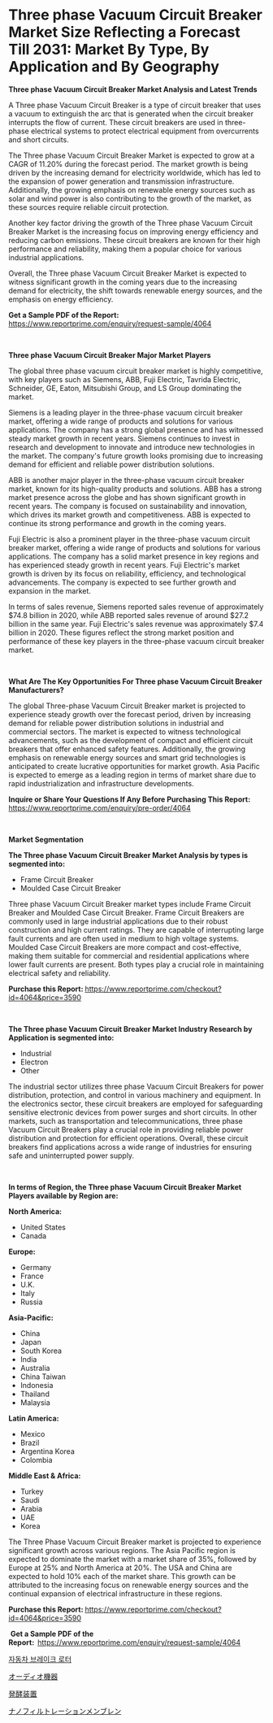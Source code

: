 <p><h1>Three phase Vacuum Circuit Breaker Market Size Reflecting a Forecast Till 2031: Market By Type, By Application and By Geography</h1></p><p><strong>Three phase Vacuum Circuit Breaker Market Analysis and Latest Trends</strong></p>
<p><p>A Three phase Vacuum Circuit Breaker is a type of circuit breaker that uses a vacuum to extinguish the arc that is generated when the circuit breaker interrupts the flow of current. These circuit breakers are used in three-phase electrical systems to protect electrical equipment from overcurrents and short circuits.</p><p>The Three phase Vacuum Circuit Breaker Market is expected to grow at a CAGR of 11.20% during the forecast period. The market growth is being driven by the increasing demand for electricity worldwide, which has led to the expansion of power generation and transmission infrastructure. Additionally, the growing emphasis on renewable energy sources such as solar and wind power is also contributing to the growth of the market, as these sources require reliable circuit protection.</p><p>Another key factor driving the growth of the Three phase Vacuum Circuit Breaker Market is the increasing focus on improving energy efficiency and reducing carbon emissions. These circuit breakers are known for their high performance and reliability, making them a popular choice for various industrial applications.</p><p>Overall, the Three phase Vacuum Circuit Breaker Market is expected to witness significant growth in the coming years due to the increasing demand for electricity, the shift towards renewable energy sources, and the emphasis on energy efficiency.</p></p>
<p><strong>Get a Sample PDF of the Report:&nbsp;</strong> <a href="https://www.reportprime.com/enquiry/request-sample/4064">https://www.reportprime.com/enquiry/request-sample/4064</a></p>
<p>&nbsp;</p>
<p><strong>Three phase Vacuum Circuit Breaker Major Market Players</strong></p>
<p><p>The global three phase vacuum circuit breaker market is highly competitive, with key players such as Siemens, ABB, Fuji Electric, Tavrida Electric, Schneider, GE, Eaton, Mitsubishi Group, and LS Group dominating the market.</p><p>Siemens is a leading player in the three-phase vacuum circuit breaker market, offering a wide range of products and solutions for various applications. The company has a strong global presence and has witnessed steady market growth in recent years. Siemens continues to invest in research and development to innovate and introduce new technologies in the market. The company's future growth looks promising due to increasing demand for efficient and reliable power distribution solutions.</p><p>ABB is another major player in the three-phase vacuum circuit breaker market, known for its high-quality products and solutions. ABB has a strong market presence across the globe and has shown significant growth in recent years. The company is focused on sustainability and innovation, which drives its market growth and competitiveness. ABB is expected to continue its strong performance and growth in the coming years.</p><p>Fuji Electric is also a prominent player in the three-phase vacuum circuit breaker market, offering a wide range of products and solutions for various applications. The company has a solid market presence in key regions and has experienced steady growth in recent years. Fuji Electric's market growth is driven by its focus on reliability, efficiency, and technological advancements. The company is expected to see further growth and expansion in the market.</p><p>In terms of sales revenue, Siemens reported sales revenue of approximately $74.8 billion in 2020, while ABB reported sales revenue of around $27.2 billion in the same year. Fuji Electric's sales revenue was approximately $7.4 billion in 2020. These figures reflect the strong market position and performance of these key players in the three-phase vacuum circuit breaker market.</p></p>
<p>&nbsp;</p>
<p><strong>What Are The Key Opportunities For Three phase Vacuum Circuit Breaker Manufacturers?</strong></p>
<p><p>The global Three-phase Vacuum Circuit Breaker market is projected to experience steady growth over the forecast period, driven by increasing demand for reliable power distribution solutions in industrial and commercial sectors. The market is expected to witness technological advancements, such as the development of compact and efficient circuit breakers that offer enhanced safety features. Additionally, the growing emphasis on renewable energy sources and smart grid technologies is anticipated to create lucrative opportunities for market growth. Asia Pacific is expected to emerge as a leading region in terms of market share due to rapid industrialization and infrastructure developments.</p></p>
<p><strong>Inquire or Share Your Questions If Any Before Purchasing This Report:</strong> <a href="https://www.reportprime.com/enquiry/pre-order/4064">https://www.reportprime.com/enquiry/pre-order/4064</a></p>
<p>&nbsp;</p>
<p><strong>Market Segmentation</strong></p>
<p><strong>The Three phase Vacuum Circuit Breaker Market Analysis by types is segmented into:</strong></p>
<p><ul><li>Frame Circuit Breaker</li><li>Moulded Case Circuit Breaker</li></ul></p>
<p><p>Three phase Vacuum Circuit Breaker market types include Frame Circuit Breaker and Moulded Case Circuit Breaker. Frame Circuit Breakers are commonly used in large industrial applications due to their robust construction and high current ratings. They are capable of interrupting large fault currents and are often used in medium to high voltage systems. Moulded Case Circuit Breakers are more compact and cost-effective, making them suitable for commercial and residential applications where lower fault currents are present. Both types play a crucial role in maintaining electrical safety and reliability.</p></p>
<p><strong>Purchase this Report:&nbsp;</strong><a href="https://www.reportprime.com/checkout?id=4064&price=3590">https://www.reportprime.com/checkout?id=4064&price=3590</a></p>
<p>&nbsp;</p>
<p><strong>The Three phase Vacuum Circuit Breaker Market Industry Research by Application is segmented into:</strong></p>
<p><ul><li>Industrial</li><li>Electron</li><li>Other</li></ul></p>
<p><p>The industrial sector utilizes three phase Vacuum Circuit Breakers for power distribution, protection, and control in various machinery and equipment. In the electronics sector, these circuit breakers are employed for safeguarding sensitive electronic devices from power surges and short circuits. In other markets, such as transportation and telecommunications, three phase Vacuum Circuit Breakers play a crucial role in providing reliable power distribution and protection for efficient operations. Overall, these circuit breakers find applications across a wide range of industries for ensuring safe and uninterrupted power supply.</p></p>
<p>&nbsp;</p>
<p><strong>In terms of Region, the Three phase Vacuum Circuit Breaker Market Players available by Region are:</strong></p>
<p>
    <p> <strong> North America: </strong>
        <ul>
            <li>United States</li>
            <li>Canada</li>
        </ul>
        </p> 
    <p> <strong> Europe: </strong>
        <ul>
            <li>Germany</li>
            <li>France</li>
            <li>U.K.</li>
            <li>Italy</li>
            <li>Russia</li>
        </ul>
        </p> 
    <p> <strong> Asia-Pacific: </strong>
        <ul>
            <li>China</li>
            <li>Japan</li>
            <li>South Korea</li>
            <li>India</li>
            <li>Australia</li>
            <li>China Taiwan</li>
            <li>Indonesia</li>
            <li>Thailand</li>
            <li>Malaysia</li>
        </ul>
        </p> 
    <p> <strong> Latin America: </strong>
        <ul>
            <li>Mexico</li>
            <li>Brazil</li>
            <li>Argentina Korea</li>
            <li>Colombia</li>
        </ul>
        </p> 
    <p> <strong> Middle East & Africa: </strong>
        <ul>
            <li>Turkey</li>
            <li>Saudi</li>
            <li>Arabia</li>
            <li>UAE</li>
            <li>Korea</li>
        </ul>
    </p>
    </p>
<p><p>The Three Phase Vacuum Circuit Breaker market is projected to experience significant growth across various regions. The Asia Pacific region is expected to dominate the market with a market share of 35%, followed by Europe at 25% and North America at 20%. The USA and China are expected to hold 10% each of the market share. This growth can be attributed to the increasing focus on renewable energy sources and the continual expansion of electrical infrastructure in these regions.</p></p>
<p><strong>Purchase this Report: </strong><a href="https://www.reportprime.com/checkout?id=4064&price=3590">https://www.reportprime.com/checkout?id=4064&price=3590</a></p>
<p>&nbsp;<strong>Get a Sample PDF of the Report:&nbsp;&nbsp;</strong><a href="https://www.reportprime.com/enquiry/request-sample/4064">https://www.reportprime.com/enquiry/request-sample/4064</a></p>
<p><strong></strong></p>
<p><p><a href="https://medium.com/@ralphyjames/%EC%9E%90%EB%8F%99%EC%B0%A8-%EB%B8%8C%EB%A0%88%EC%9D%B4%ED%81%AC-%EB%A1%9C%ED%84%B0-%EC%8B%9C%EC%9E%A5-%EC%9C%A0%ED%98%95-%EC%9D%91%EC%9A%A9-%EB%B0%8F-%EC%A7%80%EB%A6%AC%EC%97%90-%EB%8C%80%ED%95%9C-%ED%8F%AC%EA%B4%84%EC%A0%81%EC%9D%B8-%ED%8F%89%EA%B0%80-f04f93e53cca">자동차 브레이크 로터</a></p><p><a href="https://github.com/SantosDicki04/Market-Research-Report-List-1/blob/main/871822414941.md">オーディオ機器</a></p><p><a href="https://medium.com/@horaceogisich78/%E7%99%BA%E9%85%B5%E8%A3%85%E7%BD%AE%E5%B8%82%E5%A0%B4%E3%81%AE%E3%83%A1%E3%83%88%E3%83%AA%E3%82%AF%E3%82%B9%E3%82%92%E3%83%87%E3%82%B3%E3%83%BC%E3%83%89%E3%81%99%E3%82%8B-%E5%B8%82%E5%A0%B4%E3%82%B7%E3%82%A7%E3%82%A2-%E3%83%88%E3%83%AC%E3%83%B3%E3%83%89-%E6%88%90%E9%95%B7%E3%83%91%E3%82%BF%E3%83%BC%E3%83%B3-9e4b5769708a">発酵装置</a></p><p><a href="https://medium.com/@roberts65david/%E3%83%8A%E3%83%8E%E3%83%95%E3%82%A3%E3%83%AB%E3%82%BF%E3%83%AA%E3%83%B3%E3%82%B0%E8%86%9C%E5%B8%82%E5%A0%B4%E5%B1%95%E6%9C%9B-%E7%94%A3%E6%A5%AD%E6%A6%82%E8%A6%81%E3%81%A8%E4%BA%88%E6%B8%AC-2024%E5%B9%B4%E3%81%8B%E3%82%892031%E5%B9%B4%E3%81%BE%E3%81%A7-9d8e509ea154">ナノフィルトレーションメンブレン</a></p></p>
